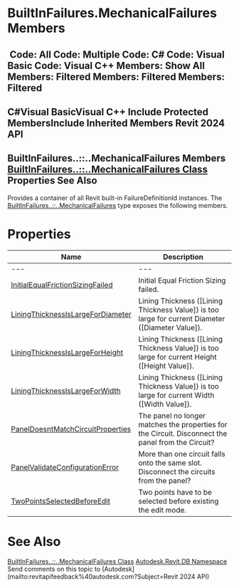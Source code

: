 # BuiltInFailures.MechanicalFailures Members

﻿
 Code: All Code: Multiple Code: C# Code: Visual Basic Code: Visual C++  Members: Show All Members: Filtered Members: Filtered Members: Filtered   
---  
C#Visual BasicVisual C++
Include Protected MembersInclude Inherited Members
Revit 2024 API  
---  
BuiltInFailures..::..MechanicalFailures Members  
[BuiltInFailures..::..MechanicalFailures Class](a223ae03-a7fc-d7b0-a47b-728b254bbb1e.md "BuiltInFailures.MechanicalFailures Class") Properties See Also  
---  
Provides a container of all Revit built-in FailureDefinitionId instances.
The [BuiltInFailures..::..MechanicalFailures](a223ae03-a7fc-d7b0-a47b-728b254bbb1e.md "BuiltInFailures.MechanicalFailures Class") type exposes the following members.
# Properties
| Name | Description |
| --- | --- |
| --- | --- | --- |
| [InitialEqualFrictionSizingFailed](64d7f623-1444-85b7-ef37-525ba737ec4d.md "InitialEqualFrictionSizingFailed Property") | Initial Equal Friction Sizing failed. |
| [LiningThicknessIsLargeForDiameter](a677a994-76a0-71aa-a5df-6b1c01cec76c.md "LiningThicknessIsLargeForDiameter Property") | Lining Thickness ([Lining Thickness Value]) is too large for current Diameter ([Diameter Value]). |
| [LiningThicknessIsLargeForHeight](dd059264-89b9-5042-15de-99507bef24d3.md "LiningThicknessIsLargeForHeight Property") | Lining Thickness ([Lining Thickness Value]) is too large for current Height ([Height Value]). |
| [LiningThicknessIsLargeForWidth](6e341285-fabb-2599-9510-edd956fcd829.md "LiningThicknessIsLargeForWidth Property") | Lining Thickness ([Lining Thickness Value]) is too large for current Width ([Width Value]). |
| [PanelDoesntMatchCircuitProperties](7913b0f4-bc2d-cd56-fd7a-9d36e1ff3137.md "PanelDoesntMatchCircuitProperties Property") | The panel no longer matches the properties for the Circuit. Disconnect the panel from the Circuit? |
| [PanelValidateConfigurationError](f9152180-726e-4a64-7e1b-710553a49a07.md "PanelValidateConfigurationError Property") | More than one circuit falls onto the same slot. Disconnect the circuits from the panel? |
| [TwoPointsSelectedBeforeEdit](2513177a-7141-f0f8-ce1a-c7e605c4d110.md "TwoPointsSelectedBeforeEdit Property") | Two points have to be selected before existing the edit mode. |

# See Also
[BuiltInFailures..::..MechanicalFailures Class](a223ae03-a7fc-d7b0-a47b-728b254bbb1e.md "BuiltInFailures.MechanicalFailures Class")
[Autodesk.Revit.DB Namespace](87546ba7-461b-c646-cbb1-2cb8f5bff8b2.md "Autodesk.Revit.DB Namespace")
Send comments on this topic to [Autodesk](mailto:revitapifeedback%40autodesk.com?Subject=Revit 2024 API)